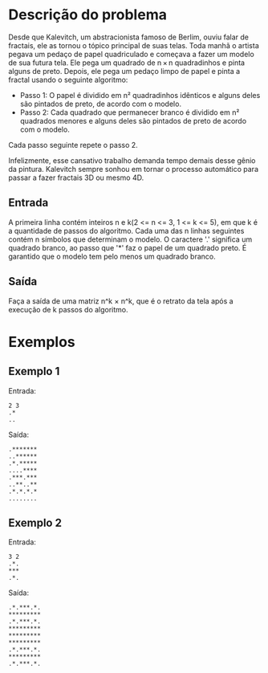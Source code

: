 # Descrição do problema

Desde que Kalevitch, um abstracionista famoso de Berlim, ouviu falar de fractais, ele as tornou o tópico principal de suas telas. Toda manhã o artista pegava um pedaço de papel quadriculado e começava a fazer um modelo de sua futura tela. Ele pega um quadrado de n × n quadradinhos e pinta alguns de preto. Depois, ele pega um pedaço limpo de papel e pinta a fractal usando o seguinte algoritmo:

- Passo 1: O papel é dividido em n² quadradinhos idênticos e alguns deles são pintados de preto, de acordo com o modelo.
- Passo 2: Cada quadrado que permanecer branco é dividido em n² quadrados menores e alguns deles são pintados de preto de acordo com o modelo.

Cada passo seguinte repete o passo 2.

Infelizmente, esse cansativo trabalho demanda tempo demais desse gênio da pintura. Kalevitch sempre sonhou em tornar o processo automático para passar a fazer fractais 3D ou mesmo 4D.

## Entrada

A primeira linha contém inteiros n e k(2 <= n <= 3, 1 <= k <= 5), em que k é a quantidade de passos do algoritmo. Cada uma das n linhas seguintes contém n símbolos que determinam o modelo. O caractere '.' significa um quadrado branco, ao passo que '*' faz o papel de um quadrado preto. É garantido que o modelo tem pelo menos um quadrado branco.

## Saída

Faça a saída de uma matriz n^k × n^k, que é o retrato da tela após a execução de k passos do algoritmo.

# Exemplos

## Exemplo 1

Entrada:
```text
2 3
.*
..
```
Saída:
```
.*******
..******
.*.*****
....****
.***.***
..**..**
.*.*.*.*
........
```

## Exemplo 2
Entrada:
```
3 2
.*.
***
.*.
```
Saída:
```
.*.***.*.
*********
.*.***.*.
*********
*********
*********
.*.***.*.
*********
.*.***.*.
```
